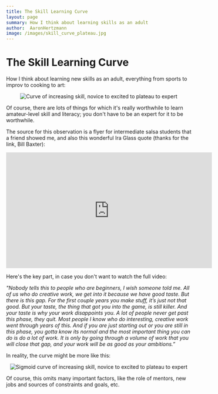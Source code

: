 ```yaml
---
title: The Skill Learning Curve
layout: page
summary: How I think about learning skills as an adult
author:  AaronHertzmann
image: /images/skill_curve_plateau.jpg
---
```



# The Skill Learning Curve

How I think about learning new skills as an adult, everything from sports to improv to cooking to art:
<center>
<img src="https://aaronhertzmann.com/images/skill_curve_plateau.jpg" alt="Curve of increasing skill, novice to excited to plateau to expert">
</center>

Of course, there are lots of things for which it's really worthwhile to learn  amateur-level skill and literacy; you don't have to be an expert for it to be worthwhile.

The source for this observation is a flyer for intermediate salsa students that a friend showed me, and also this wonderful Ira Glass quote (thanks for the link, Bill Baxter):

<center>
<iframe width="560" height="315" src="https://www.youtube.com/embed/X2wLP0izeJE" title="YouTube video player" frameborder="0" allow="accelerometer; autoplay; clipboard-write; encrypted-media; gyroscope; picture-in-picture" allowfullscreen></iframe>
</center>

Here's the key part, in case you don't want to watch the full video:

_"Nobody tells this to people who are beginners, I wish someone told me. All of us who do creative work, we get into it because we have good taste. But there is this gap. For the first couple years you make stuff, it’s just not that good. But your taste, the thing that got you into the game, is still killer. And your taste is why your work disappoints you. A lot of people never get past this phase, they quit. Most people I know who do interesting, creative work went through years of this. And if you are just starting out or you are still in this phase, you gotta know its normal and the most important thing you can do is do a lot of work. It is only by going through a volume of work that you will close that gap, and your work will be as good as your ambitions.”_


In reality, the curve might be more like this:
<center>
<img src="https://aaronhertzmann.com/images/skill_curve_sigmoid.jpg" alt="Sigmoid curve of increasing skill, novice to excited to plateau to expert">
</center>

Of course, this omits many important factors, like the role of mentors, new jobs and sources of constraints and goals, etc.

